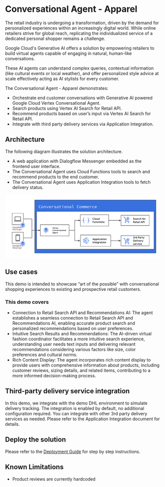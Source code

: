 # Conversational Agent \- Apparel

The retail industry is undergoing a transformation, driven by the demand for
personalized experiences within an increasingly digital world. While online
retailers strive for global reach, replicating the individualized service of a
dedicated personal shopper remains a challenge.

Google Cloud's Generative AI offers a solution by empowering retailers to build
virtual agents capable of engaging in natural, human-like conversations.

These AI agents can understand complex queries, contextual information (like
cultural events or local weather), and offer personalized style advice at scale
effectively acting as AI stylists for every customer.

The Conversational Agent \- Apparel demonstrates:

- Orchestrate end customer conversations with Generative AI powered Google Cloud
  Vertex Conversational Agent.
- Search products using Vertex AI Search for Retail API.
- Recommend products based on user’s input via Vertex AI Search for Retail API.
- Integrate with third party delivery services via Application Integration.

## Architecture

The following diagram illustrates the solution architecture.

- A web application with Dialogflow Messenger embedded as the frontend user
  interface.
- The Conversational Agent uses Cloud Functions tools to search and recommend
  products to the end customer.
- The Conversational Agent uses Application Integration tools to fetch delivery
  status.

![Architecture](architecture.svg "Architecture")

## Use cases

This demo is intended to showcase “art of the possible” with conversational
shopping experiences to existing and prospective retail customers.

### This demo covers

- Connection to Retail Search API and Recommendations AI: The agent establishes
  a seamless connection to Retail Search API and Recommendations AI, enabling
  accurate product search and personalized recommendations based on user
  preferences.
- Intuitive Search Results and Recommendations: The AI-driven virtual fashion
  coordinator facilitates a more intuitive search experience, understanding user
  needs text inputs and delivering relevant recommendations considering various
  factors like size, color preferences and cultural norms.
- Rich Content Display: The agent incorporates rich content display to provide
  users with comprehensive information about products, including customer
  reviews, sizing details, and related items, contributing to a more informed
  decision-making process.

## Third-party delivery service integration

In this demo, we integrate with the demo DHL environment to simulate delivery
tracking. The integration is enabled by default, no additional configuration
required. You can integrate with other 3rd party delivery services as needed.
Please refer to the Application Integration document for details.

## Deploy the solution

Please refer to the [Deployment Guide](deployment.md) for step by step
instructions.

## Known Limitations

- Product reviews are currently hardcoded
